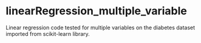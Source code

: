 # linearRegression_multiple_variable
Linear regression code tested for multiple variables on the diabetes dataset imported from scikit-learn library.
